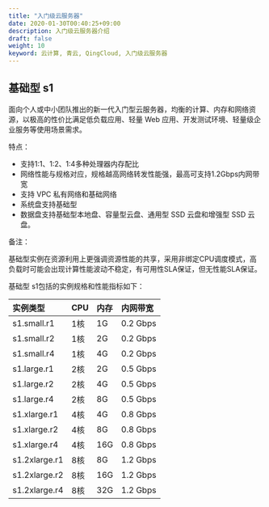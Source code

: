 ```yaml
---
title: "入门级云服务器"
date: 2020-01-30T00:40:25+09:00
description: 入门级云服务器介绍
draft: false
weight: 10
keyword: 云计算, 青云, QingCloud, 入门级云服务器
---
```


## **基础型 s1** 

面向个人或中小团队推出的新一代入门型云服务器，均衡的计算、内存和网络资源，以极高的性价比满足低负载应用、轻量 Web 应用、开发测试环境、轻量级企业服务等使用场景需求。

特点：

- 支持1:1、1:2、1:4多种处理器内存配比
- 网络性能与规格对应，规格越高网络转发性能强，最高可支持1.2Gbps内网带宽
- 支持 VPC 私有网络和基础网络
- 系统盘支持基础型
- 数据盘支持基础型本地盘、容量型云盘、通用型 SSD 云盘和增强型 SSD 云盘。

备注：

基础型实例在资源利用上更强调资源性能的共享，采用非绑定CPU调度模式，高负载时可能会出现计算性能波动不稳定，有可用性SLA保证，但无性能SLA保证。

基础型 s1包括的实例规格和性能指标如下：

|实例类型    |CPU    |内存    |内网带宽    |
|:----|:----|:----|:----|
|s1.small.r1   |1核    |1G    |0.2 Gbps    |
|s1.small.r2   |1核    |2G    |0.2 Gbps    |
|s1.small.r4 |1核 |4G |0.2 Gbps |
|s1.large.r1   |2核    |2G    |0.5 Gbps    |
|s1.large.r2   |2核    |4G    |0.5 Gbps    |
|s1.large.r4   |2核    |8G    |0.5 Gbps    |
|s1.xlarge.r1  |4核    |4G    |0.8 Gbps    |
|s1.xlarge.r2  |4核    |8G    |0.8 Gbps    |
|s1.xlarge.r4  |4核    |16G    |0.8 Gbps    |
|s1.2xlarge.r1 |8核    |8G    |1.2 Gbps    |
|s1.2xlarge.r2 |8核    |16G    |1.2 Gbps    |
|s1.2xlarge.r4 |8核    |32G    |1.2 Gbps    |

